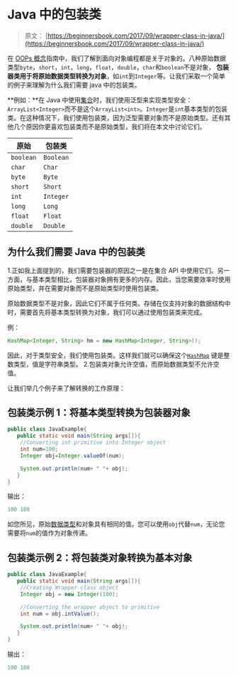 # Java 中的包装类

> 原文： [https://beginnersbook.com/2017/09/wrapper-class-in-java/](https://beginnersbook.com/2017/09/wrapper-class-in-java/)

在 [OOPs 概念](https://beginnersbook.com/2013/04/oops-concepts/)指南中，我们了解到面向对象编程都是关于对象的。八种原始数据类型`byte`，`short`，`int`，`long`，`float`，`double`，`char`和`boolean`不是对象， **包装器类用于将原始数据类型转换为对象**，如`int`到`Integer`等。让我们采取一个简单的例子来理解为什么我们需要 java 中的包装类。

**例如：**在 Java 中使用[集合](https://beginnersbook.com/java-collections-tutorials/)时，我们使用泛型来实现类型安全：`ArrayList<Integer>`而不是这个`ArrayList<int>`。`Integer`是`int`基本类型的包装类。在这种情况下，我们使用包装类，因为泛型需要对象而不是原始类型。还有其他几个原因你更喜欢包装类而不是原始类型，我们将在本文中讨论它们。

| 原始 | 包装类 |
| --- | --- |
| `boolean` | `Boolean` |
| `char` | `Char` |
| `byte` | `Byte` |
| `short` | `Short` |
| `int` | `Integer` |
| `long` | `Long` |
| `float` | `Float` |
| `double` | `Double` |

## 为什么我们需要 Java 中的包装类

1.正如我上面提到的，我们需要包装器的原因之一是在集合 API 中使用它们。另一方面，与基本类型相比，包装器对象拥有更多的内存。因此，当您需要效率时使用原始类型，并在需要对象而不是原始类型时使用包装类。

原始数据类型不是对象，因此它们不属于任何类。存储在仅支持对象的数据结构中时，需要首先将基本类型转换为对象，我们可以通过使用包装类来完成。

例：

```java
HashMap<Integer, String> hm = new HashMap<Integer, String>();
```

因此，对于类型安全，我们使用包装类。这样我们就可以确保这个[`HashMap`](https://beginnersbook.com/2013/12/hashmap-in-java-with-example/) 键是整数类型，值是字符串类型。
2.包装类对象允许空值，而原始数据类型不允许空值。

让我们举几个例子来了解转换的工作原理：

## 包装类示例 1：将基本类型转换为包装器对象

```java
public class JavaExample{  
   public static void main(String args[]){  
	//Converting int primitive into Integer object  
	int num=100;  
	Integer obj=Integer.valueOf(num);  

	System.out.println(num+ " "+ obj);  
   }
}
```

输出：

```java
100 100
```

如您所见，原始[数据类型](https://beginnersbook.com/2017/08/data-types-in-java/)和对象具有相同的值。您可以使用`obj`代替`num`，无论您需要将`num`的值作为对象传递。

## 包装类示例 2：将包装类对象转换为基本对象

```java
public class JavaExample{  
   public static void main(String args[]){  
	//Creating Wrapper class object 
	Integer obj = new Integer(100);  

	//Converting the wrapper object to primitive
	int num = obj.intValue();

	System.out.println(num+ " "+ obj);  
   }
}
```

输出：

```java
100 100
```
